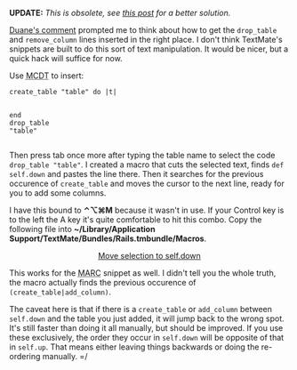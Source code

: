 <p><strong>UPDATE:</strong> <em>This is obsolete, see <a href="/posts/2006/02/textmate-insert-text-into-self-down">this post</a> for a better solution.</em></p>

<p><a href="/posts/2006/02/some-textmate-snippets-for-rails-migrations.html#comment-3">Duane's comment</a> prompted me to think about how to get the <code>drop_table</code> and <code>remove_column</code> lines inserted in the right place. I don't think TextMate's snippets are built to do this sort of text manipulation. It would be nicer, but a quick hack will suffice for now.</p><p>Use <acronym title="Migration Create and Drop Table">MCDT</acronym> to insert:</p>

<div class="typocode"><pre><code class="typocode_ruby "><span class="ident">create_table</span> <span class="punct">"</span><span class="string">table</span><span class="punct">"</span> <span class="keyword">do</span> <span class="punct">|</span><span class="ident">t</span><span class="punct">|</span>

<span class="keyword">end</span>
<span class="ident">drop_table</span> <span class="punct">"</span><span class="string">table</span><span class="punct">"</span></code></pre></div>

<p>Then press tab once more after typing the table name to select the code <code>drop_table "table"</code>. I created a macro that cuts the selected text, finds <code>def self.down</code> and pastes the line there. Then it searches for the previous occurence of <code>create_table</code> and moves the cursor to the next line, ready for you to add some columns.</p>


<p>I have this bound to <strong>⌃⌥⌘M</strong> because it wasn't in use. If your Control key is to the left the A key it's quite comfortable to hit this combo. Copy the following file into <strong>~/Library/Application Support/TextMate/Bundles/Rails.tmbundle/Macros</strong>.</p>


<p style="text-align: center;"><a href="http://sami.samhuri.net/files/move-to-self.down.plist">Move selection to self.down</a></p>


<p>This works for the <acronym title="Migration Add and Remove Column">MARC</acronym> snippet as well. I didn't tell you the whole truth, the macro actually finds the previous occurence of <code>(create_table|add_column)</code>.</p>


<p>The caveat here is that if there is a <code>create_table</code> or <code>add_column</code> between <code>self.down</code> and the table you just added, it will jump back to the wrong spot. It's still faster than doing it all manually, but should be improved. If you use these exclusively, the order they occur in <code>self.down</code> will be opposite of that in <code>self.up</code>. That means either leaving things backwards or doing the re-ordering manually. =/</p>
